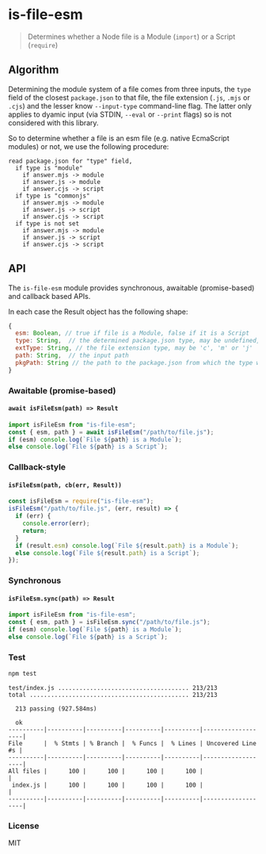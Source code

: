 # is-file-esm

> Determines whether a Node file is a Module (`import`) or a Script (`require`)

## Algorithm

Determining the module system of a file comes from three inputs, the `type` field
of the closest `package.json` to that file, the file extension (`.js`, `.mjs` or `.cjs`)
and the lesser know `--input-type` command-line flag. The latter only applies to
dyamic input (via STDIN, `--eval` or `--print` flags) so is not considered with this library.

So to determine whether a file is an esm file (e.g. native EcmaScript modules) or not,
we use the following procedure:

```
read package.json for "type" field,
  if type is "module"
    if answer.mjs -> module
    if answer.js -> module
    if answer.cjs -> script
  if type is "commonjs"
    if answer.mjs -> module
    if answer.js -> script
    if answer.cjs -> script
  if type is not set
    if answer.mjs -> module
    if answer.js -> script
    if answer.cjs -> script
```

## API

The `is-file-esm` module provides synchronous, awaitable (promise-based) and callback based APIs.

In each case the Result object has the following shape:

```js
{
  esm: Boolean, // true if file is a Module, false if it is a Script
  type: String,  // the determined package.json type, may be undefined, 'module', or 'commonjs'
  extType: String, // the file extension type, may be 'c', 'm' or 'j'
  path: String,  // the input path
  pkgPath: String // the path to the package.json from which the type was determined
}
```

### Awaitable (promise-based)

#### `await isFileEsm(path) => Result`

```js
import isFileEsm from "is-file-esm";
const { esm, path } = await isFileEsm("/path/to/file.js");
if (esm) console.log(`File ${path} is a Module`);
else console.log(`File ${path} is a Script`);
```

### Callback-style

#### `isFileEsm(path, cb(err, Result))`

```js
const isFileEsm = require("is-file-esm");
isFileEsm("/path/to/file.js", (err, result) => {
  if (err) {
    console.error(err);
    return;
  }
  if (result.esm) console.log(`File ${result.path} is a Module`);
  else console.log(`File ${result.path} is a Script`);
});
```

### Synchronous

#### `isFileEsm.sync(path) => Result`

```js
import isFileEsm from "is-file-esm";
const { esm, path } = isFileEsm.sync("/path/to/file.js");
if (esm) console.log(`File ${path} is a Module`);
else console.log(`File ${path} is a Script`);
```

### Test

```sh
npm test
```

```
test/index.js ..................................... 213/213
total ............................................. 213/213

  213 passing (927.584ms)

  ok
----------|----------|----------|----------|----------|-------------------|
File      |  % Stmts | % Branch |  % Funcs |  % Lines | Uncovered Line #s |
----------|----------|----------|----------|----------|-------------------|
All files |      100 |      100 |      100 |      100 |                   |
 index.js |      100 |      100 |      100 |      100 |                   |
----------|----------|----------|----------|----------|-------------------|
```

### License

MIT
